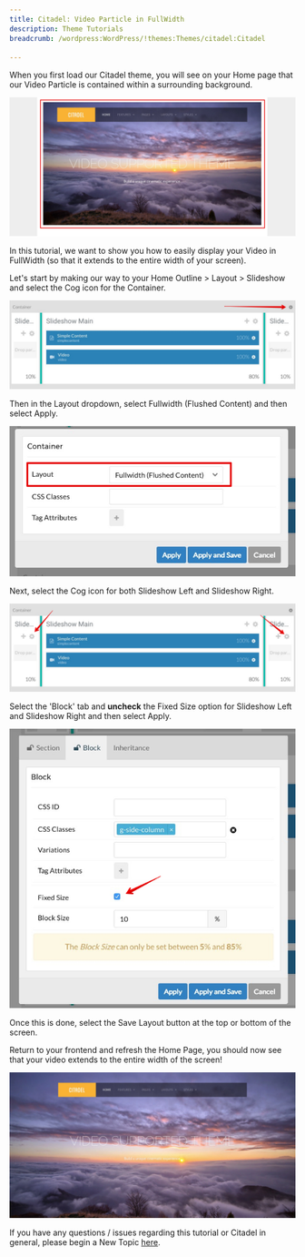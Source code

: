 ```yaml
---
title: Citadel: Video Particle in FullWidth
description: Theme Tutorials
breadcrumb: /wordpress:WordPress/!themes:Themes/citadel:Citadel

---
```


When you first load our Citadel theme, you will see on your Home page that our Video Particle is contained within a surrounding background. 

![](assets/fullwidth-01.jpg)

In this tutorial, we want to show you how to easily display your Video in FullWidth (so that it extends to the entire width of your screen).

Let's start by making our way to your Home Outline > Layout > Slideshow and select the Cog icon for the Container.

![](assets/fullwidth-02.jpg)

Then in the Layout dropdown, select Fullwidth (Flushed Content) and then select Apply.

![](assets/fullwidth-03.jpg)

Next, select the Cog icon for both Slideshow Left and Slideshow Right.

![](assets/fullwidth-04.jpg)

Select the 'Block' tab and **uncheck** the Fixed Size option for Slideshow Left and Slideshow Right and then select Apply.

![](assets/fullwidth-05.jpg)

Once this is done, select the Save Layout button at the top or bottom of the screen.

Return to your frontend and refresh the Home Page, you should now see that your video extends to the entire width of the screen!

![](assets/fullwidth-06.jpg)

If you have any questions / issues regarding this tutorial or Citadel in general, please begin a New Topic [here](http://www.rockettheme.com/forum/wordpress-theme-citadel).